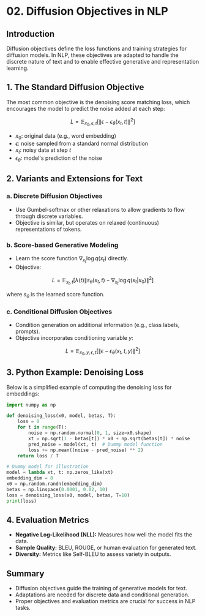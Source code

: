 # 02. Diffusion Objectives in NLP

## Introduction

Diffusion objectives define the loss functions and training strategies for diffusion models. In NLP, these objectives are adapted to handle the discrete nature of text and to enable effective generative and representation learning.

## 1. The Standard Diffusion Objective

The most common objective is the denoising score matching loss, which encourages the model to predict the noise added at each step:

```math
L = \mathbb{E}_{x_0, \epsilon, t} \left[ \| \epsilon - \epsilon_\theta(x_t, t) \|^2 \right]
```

- $`x_0`$: original data (e.g., word embedding)
- $`\epsilon`$: noise sampled from a standard normal distribution
- $`x_t`$: noisy data at step $`t`$
- $`\epsilon_\theta`$: model's prediction of the noise

## 2. Variants and Extensions for Text

### a. Discrete Diffusion Objectives
- Use Gumbel-softmax or other relaxations to allow gradients to flow through discrete variables.
- Objective is similar, but operates on relaxed (continuous) representations of tokens.

### b. Score-based Generative Modeling
- Learn the score function $`\nabla_{x_t} \log q(x_t)`$ directly.
- Objective:

```math
L = \mathbb{E}_{x_t, t} \left[ \lambda(t) \| s_\theta(x_t, t) - \nabla_{x_t} \log q(x_t | x_0) \|^2 \right]
```

where $`s_\theta`$ is the learned score function.

### c. Conditional Diffusion Objectives
- Condition generation on additional information (e.g., class labels, prompts).
- Objective incorporates conditioning variable $`y`$:

```math
L = \mathbb{E}_{x_0, y, \epsilon, t} \left[ \| \epsilon - \epsilon_\theta(x_t, t, y) \|^2 \right]
```

## 3. Python Example: Denoising Loss

Below is a simplified example of computing the denoising loss for embeddings:

```python
import numpy as np

def denoising_loss(x0, model, betas, T):
    loss = 0
    for t in range(T):
        noise = np.random.normal(0, 1, size=x0.shape)
        xt = np.sqrt(1 - betas[t]) * x0 + np.sqrt(betas[t]) * noise
        pred_noise = model(xt, t)  # Dummy model function
        loss += np.mean((noise - pred_noise) ** 2)
    return loss / T

# Dummy model for illustration
model = lambda xt, t: np.zeros_like(xt)
embedding_dim = 8
x0 = np.random.randn(embedding_dim)
betas = np.linspace(0.0001, 0.02, 10)
loss = denoising_loss(x0, model, betas, T=10)
print(loss)
```

## 4. Evaluation Metrics

- **Negative Log-Likelihood (NLL):** Measures how well the model fits the data.
- **Sample Quality:** BLEU, ROUGE, or human evaluation for generated text.
- **Diversity:** Metrics like Self-BLEU to assess variety in outputs.

## Summary
- Diffusion objectives guide the training of generative models for text.
- Adaptations are needed for discrete data and conditional generation.
- Proper objectives and evaluation metrics are crucial for success in NLP tasks. 